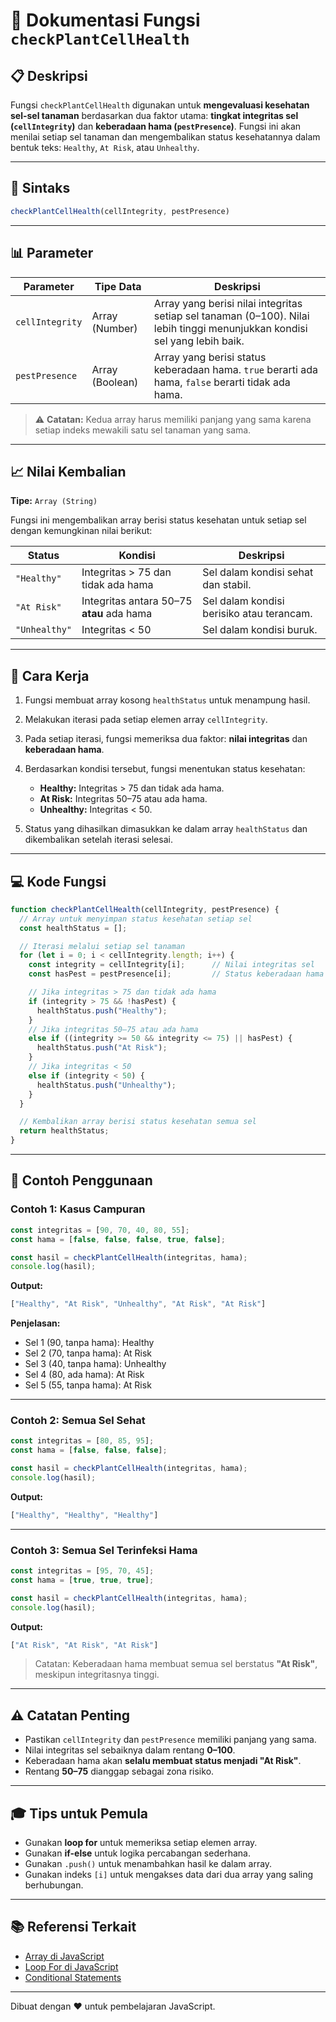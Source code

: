 # 🌱 Dokumentasi Fungsi `checkPlantCellHealth`

## 📋 Deskripsi

Fungsi `checkPlantCellHealth` digunakan untuk **mengevaluasi kesehatan sel-sel tanaman** berdasarkan dua faktor utama: **tingkat integritas sel (`cellIntegrity`)** dan **keberadaan hama (`pestPresence`)**. Fungsi ini akan menilai setiap sel tanaman dan mengembalikan status kesehatannya dalam bentuk teks: `Healthy`, `At Risk`, atau `Unhealthy`.

---

## 🔧 Sintaks

```javascript
checkPlantCellHealth(cellIntegrity, pestPresence)
```

---

## 📊 Parameter

| Parameter       | Tipe Data       | Deskripsi                                                                                                                  |
| --------------- | --------------- | -------------------------------------------------------------------------------------------------------------------------- |
| `cellIntegrity` | Array (Number)  | Array yang berisi nilai integritas setiap sel tanaman (0–100). Nilai lebih tinggi menunjukkan kondisi sel yang lebih baik. |
| `pestPresence`  | Array (Boolean) | Array yang berisi status keberadaan hama. `true` berarti ada hama, `false` berarti tidak ada hama.                         |

> ⚠️ **Catatan:** Kedua array harus memiliki panjang yang sama karena setiap indeks mewakili satu sel tanaman yang sama.

---

## 📈 Nilai Kembalian

**Tipe:** `Array (String)`

Fungsi ini mengembalikan array berisi status kesehatan untuk setiap sel dengan kemungkinan nilai berikut:

| Status        | Kondisi                                   | Deskripsi                                 |
| ------------- | ----------------------------------------- | ----------------------------------------- |
| `"Healthy"`   | Integritas > 75 dan tidak ada hama        | Sel dalam kondisi sehat dan stabil.       |
| `"At Risk"`   | Integritas antara 50–75 **atau** ada hama | Sel dalam kondisi berisiko atau terancam. |
| `"Unhealthy"` | Integritas < 50                           | Sel dalam kondisi buruk.                  |

---

## 🎯 Cara Kerja

1. Fungsi membuat array kosong `healthStatus` untuk menampung hasil.
2. Melakukan iterasi pada setiap elemen array `cellIntegrity`.
3. Pada setiap iterasi, fungsi memeriksa dua faktor: **nilai integritas** dan **keberadaan hama**.
4. Berdasarkan kondisi tersebut, fungsi menentukan status kesehatan:

   * **Healthy:** Integritas > 75 dan tidak ada hama.
   * **At Risk:** Integritas 50–75 atau ada hama.
   * **Unhealthy:** Integritas < 50.
5. Status yang dihasilkan dimasukkan ke dalam array `healthStatus` dan dikembalikan setelah iterasi selesai.

---

## 💻 Kode Fungsi

```javascript
function checkPlantCellHealth(cellIntegrity, pestPresence) {
  // Array untuk menyimpan status kesehatan setiap sel
  const healthStatus = [];

  // Iterasi melalui setiap sel tanaman
  for (let i = 0; i < cellIntegrity.length; i++) {
    const integrity = cellIntegrity[i];      // Nilai integritas sel
    const hasPest = pestPresence[i];         // Status keberadaan hama

    // Jika integritas > 75 dan tidak ada hama
    if (integrity > 75 && !hasPest) {
      healthStatus.push("Healthy");
    } 
    // Jika integritas 50–75 atau ada hama
    else if ((integrity >= 50 && integrity <= 75) || hasPest) {
      healthStatus.push("At Risk");
    } 
    // Jika integritas < 50
    else if (integrity < 50) {
      healthStatus.push("Unhealthy");
    }
  }

  // Kembalikan array berisi status kesehatan semua sel
  return healthStatus;
}
```

---

## 🧪 Contoh Penggunaan

### Contoh 1: Kasus Campuran

```javascript
const integritas = [90, 70, 40, 80, 55];
const hama = [false, false, false, true, false];

const hasil = checkPlantCellHealth(integritas, hama);
console.log(hasil);
```

**Output:**

```javascript
["Healthy", "At Risk", "Unhealthy", "At Risk", "At Risk"]
```

**Penjelasan:**

* Sel 1 (90, tanpa hama): Healthy
* Sel 2 (70, tanpa hama): At Risk
* Sel 3 (40, tanpa hama): Unhealthy
* Sel 4 (80, ada hama): At Risk
* Sel 5 (55, tanpa hama): At Risk

---

### Contoh 2: Semua Sel Sehat

```javascript
const integritas = [80, 85, 95];
const hama = [false, false, false];

const hasil = checkPlantCellHealth(integritas, hama);
console.log(hasil);
```

**Output:**

```javascript
["Healthy", "Healthy", "Healthy"]
```

---

### Contoh 3: Semua Sel Terinfeksi Hama

```javascript
const integritas = [95, 70, 45];
const hama = [true, true, true];

const hasil = checkPlantCellHealth(integritas, hama);
console.log(hasil);
```

**Output:**

```javascript
["At Risk", "At Risk", "At Risk"]
```

> Catatan: Keberadaan hama membuat semua sel berstatus **"At Risk"**, meskipun integritasnya tinggi.

---

## ⚠️ Catatan Penting

* Pastikan `cellIntegrity` dan `pestPresence` memiliki panjang yang sama.
* Nilai integritas sel sebaiknya dalam rentang **0–100**.
* Keberadaan hama akan **selalu membuat status menjadi "At Risk"**.
* Rentang **50–75** dianggap sebagai zona risiko.

---

## 🎓 Tips untuk Pemula

* Gunakan **loop for** untuk memeriksa setiap elemen array.
* Gunakan **if-else** untuk logika percabangan sederhana.
* Gunakan `.push()` untuk menambahkan hasil ke dalam array.
* Gunakan indeks `[i]` untuk mengakses data dari dua array yang saling berhubungan.

---

## 📚 Referensi Terkait

* [Array di JavaScript](https://developer.mozilla.org/en-US/docs/Web/JavaScript/Reference/Global_Objects/Array)
* [Loop For di JavaScript](https://developer.mozilla.org/en-US/docs/Web/JavaScript/Reference/Statements/for)
* [Conditional Statements](https://developer.mozilla.org/en-US/docs/Learn/JavaScript/Building_blocks/conditionals)

---

Dibuat dengan ❤️ untuk pembelajaran JavaScript.

